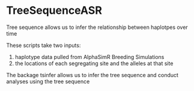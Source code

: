 # TreeSequenceASR

Tree sequence allows us to infer the relationship between haplotpes over time

These scripts take two inputs:

1) haplotype data pulled from AlphaSimR Breeding Simulations
2) the locations of each segregating site and the alleles at that site

The backage tsinfer allows us to infer the tree sequence and conduct analyses using the tree sequence 
